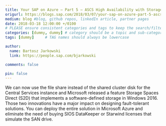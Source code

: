 ```yaml
---
title: Your SAP on Azure – Part 5 – ASCS High Availability with Storage Spaces Direct
origurl: https://blogs.sap.com/2018/03/07/your-sap-on-azure-part-5-ascs-high-availability-with-storage-spaces-direct/
medium: blog #blog, github repos, linkedIn article, partner pages
date: 2018-03-18 12:00:00 +/0100
# PLEASE ensure consistent categories and tags to keep the search/filtering meaningful!
categories: [dummy, dummy] # category should be a topic and sub-category primary product
tags: [dummy]     # TAG names should always be lowercase

author:
  name: Bartosz Jarkowski
  link: https://people.sap.com/bjarkowski

comments: false

pin: false
---
```

We can now use the file share instead of the shared cluster disk for the Central Services instance and Microsoft released a feature Storage Spaces Direct (S2D) that implements a software-defined storage in Windows 2016. Those two innovations have a major impact on designing fault-tolerant solutions. You can deploy the entire solution in Microsoft Azure and eliminate the need of buying SIOS DataKeeper or Starwind licenses that simulate the SAN drive.
